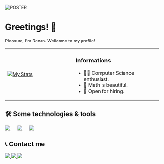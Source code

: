 ![POSTER](https://i.imgur.com/Yp4hXcs.jpg)

# Greetings! 👋

Pleasure, I'm Renan. Wellcome to my profile!

<table border="0">
<tr><td width="700" valign="center">
      
[![My Stats](https://github-readme-stats.vercel.app/api?username=victor-renan&show_icons=true&theme=codeSTACKr)](https://github.com/victor-renan/github-readme-stats)      
</td><td  width="700" valign="top">

### Informations
- 👨‍💻 Computer Science enthusiast.
- 📐 Math is beautiful.
- 🤝 Open for hiring.
</td></tr>
</table>


## 🛠️ Some technologies & tools

<div>
  <a href="https://skillicons.dev">
    <img src="https://skillicons.dev/icons?i=java,python,javascript,cpp" />
  </a>
  &nbsp;&nbsp;&nbsp;&nbsp;
  <a href="https://skillicons.dev">
    <img src="https://skillicons.dev/icons?i=django,nodejs,react,sass,bootstrap" />
  </a>
  &nbsp;&nbsp;&nbsp;&nbsp;
  <a href="https://skillicons.dev">
    <img src="https://skillicons.dev/icons?i=androidstudio,docker,postgres,nginx" />
  </a>
</div>

## 📞 Contact me

<div>
  <a href="mailto:alvesrenanpro@gmail.com" target="_blank" rel="noopener noreferrer">
    <img src="https://img.shields.io/badge/Gmail-242938?style=for-the-badge&logo=gmail&logoColor=white&link=alvesrenanpro%40gmail.com">
    
  </a>
  <a href="https://www.linkedin.com/in/renan-alves-05995a20a" target="_blank" rel="noopener noreferrer">
    <img src="https://img.shields.io/badge/Linkedin-242938?style=for-the-badge&logo=linkedin&logoColor=white&link=https%3A%2F%2Fwww.linkedin.com%2Fin%2Frenan-alves-05995a20a%2F">
  </a>
  <a href="https://instagram.com/alvesrenan07" target="_blank" rel="noopener noreferrer">
    <img src="https://img.shields.io/badge/Instagram-242938?style=for-the-badge&logo=instagram&logoColor=white&link=https%3A%2F%2Finstagram.com%2Falvesrenan07)">
  </a>
</div>
